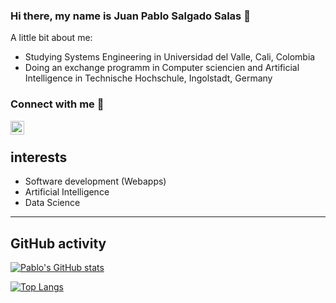 ### Hi there, my name is Juan Pablo Salgado Salas 👋

A little bit about me:

- Studying Systems Engineering in Universidad del Valle, Cali, Colombia
- Doing an exchange programm in Computer sciencien and Artificial Intelligence in Technische Hochschule, Ingolstadt, Germany 
### Connect with me 🤝

<a href="[https://www.linkedin.com/in/juan-pablo-salgado-salas](https://www.linkedin.com/in/juan-pablo-salgado-salas-b7486b21a/)">
  <img align="left" alt="Juan Pablo's Linkedin" width="22px" src="https://raw.githubusercontent.com/peterthehan/peterthehan/master/assets/linkedin.svg" />
</a>

</br>

## interests
- Software development (Webapps)
- Artificial Intelligence
- Data Science


---
## GitHub activity 
[![Pablo's GitHub stats](https://github-readme-stats.vercel.app/api?username=jpsas31)](https://github.com/anuraghazra/github-readme-stats)

[![Top Langs](https://github-readme-stats.vercel.app/api/top-langs/?username=jpsas31&layout=compact)](https://github.com/anuraghazra/github-readme-stats)
